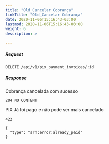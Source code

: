 ```yaml
---
title: "Old_Cancelar Cobrança"
linkTitle: "Old_Cancelar Cobrança"
date: 2020-11-06T15:16:43-03:00
lastmod: 2020-11-06T15:16:43-03:00
weight: 6
description: >
  
---
```


##### **Request**
```http request
DELETE /api/v1/pix_payment_invoices/:id
```

##### **Response**
Cobrança cancelada com sucesso
```text
204 NO CONTENT
```

PIX Já foi pago e não pode ser mais cancelado
```text
422

{
  "type": "srn:error:already_paid"
}
```